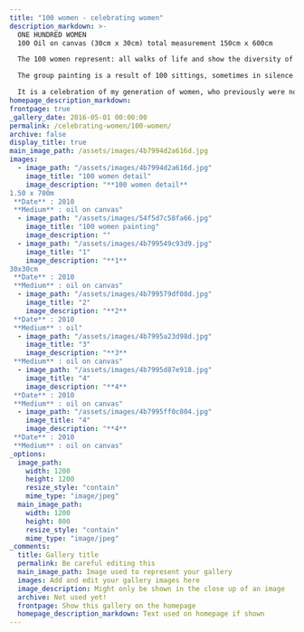 ```yaml
---
title: "100 women - celebrating women"
description_markdown: >-
  ONE HUNDRED WOMEN
  100 Oil on canvas (30cm x 30cm) total measurement 150cm x 600cm

  The 100 women represent: all walks of life and show the diversity of Oxford, a city that draws people from all over the world.

  The group painting is a result of 100 sittings, sometimes in silence and sometimes involving an exchange of ideas, stories, family histories, tragedies and celebrations. Their stories are as diverse as their faces. There is no social hierarchy. Each is equal, each given her  own space and painted in black and white. In this one collective painting all our lifes’ journeys have come together.

  It is a celebration of my generation of women, who previously were not celebrated outside their domestic roles, and a recognition of the choices we have each made in our lives, careers and the place we live. 10 of the 100 women have experienced breast cancer.
homepage_description_markdown: 
frontpage: true
_gallery_date: 2016-05-01 00:00:00
permalink: /celebrating-women/100-women/
archive: false
display_title: true
main_image_path: /assets/images/4b7994d2a616d.jpg
images:
  - image_path: "/assets/images/4b7994d2a616d.jpg"
    image_title: "100 women detail"
    image_description: "**100 women detail**  
1.50 x 700m  
 **Date** : 2010  
 **Medium** : oil on canvas"
  - image_path: "/assets/images/54f5d7c58fa66.jpg"
    image_title: "100 women painting"
    image_description: ""
  - image_path: "/assets/images/4b799549c93d9.jpg"
    image_title: "1"
    image_description: "**1**  
30x30cm  
 **Date** : 2010  
 **Medium** : oil on canvas"
  - image_path: "/assets/images/4b799579df08d.jpg"
    image_title: "2"
    image_description: "**2**  
 **Date** : 2010  
 **Medium** : oil"
  - image_path: "/assets/images/4b7995a23d98d.jpg"
    image_title: "3"
    image_description: "**3**  
 **Medium** : oil on canvas"
  - image_path: "/assets/images/4b7995d87e918.jpg"
    image_title: "4"
    image_description: "**4**  
 **Date** : 2010  
 **Medium** : oil on canvas"
  - image_path: "/assets/images/4b7995ff0c804.jpg"
    image_title: "4"
    image_description: "**4**  
 **Date** : 2010  
 **Medium** : oil on canvas"
_options:
  image_path:
    width: 1200
    height: 1200
    resize_style: "contain"
    mime_type: "image/jpeg"
  main_image_path:
    width: 1200
    height: 800
    resize_style: "contain"
    mime_type: "image/jpeg"
_comments:
  title: Gallery title
  permalink: Be careful editing this
  main_image_path: Image used to represent your gallery
  images: Add and edit your gallery images here
  image_description: Might only be shown in the close up of an image
  archive: Not used yet!
  frontpage: Show this gallery on the homepage
  homepage_description_markdown: Text used on homepage if shown
---
```

